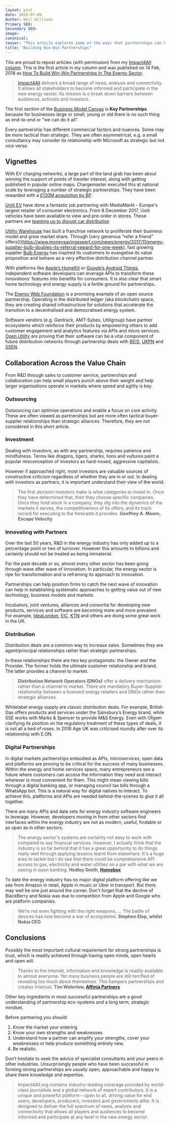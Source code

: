 ```yaml
---
layout: post
date: 2018-07-09
Author: Neil Williams
Primary SEO:
Secondary SEO:
image:
canonical:
teaser: "This article explores some of the ways that partnerships can help with increasing sales, innovation, raising finance and reducing costs in the energy and cleantech sectors."
title: "Building Win-Win Partnerships"
---
```

Tilix are proud to repost articles (with permission) from my [Impact4All column](https://impact4all.org/author/neil/). This is the first article in my column and was published on 14 Feb, 2018 as [How To Build Win-Win Partnerships In The Energy Sector](https://impact4all.org/how-to-build-win-win-partnerships-in-the-energy-sector/ ).

> [Impact4All](https://impact4all.org) delivers a broad range of news, analysis and connectivity. It allows all stakeholders to become informed and participate in the new energy sector. Its mission is o break down barriers between audiences, activists and investors.

The first section of the [Business Model Canvas](https://en.wikipedia.org/wiki/Business_Model_Canvas) is **Key Partnerships** because for businesses large or small, young or old there is no such thing as end-to-end or "we can do it all".

Every partnership has different commercial factors and nuances. Some may be more tactical than strategic. They are often asymmetrical, e.g. a small consultancy may consider its relationship with Microsoft as strategic but not vice versa.

## Vignettes
With EV charging networks, a large part of the land grab has been about winning the support of points of traveler interest, along with getting published in popular online maps. Chargemaster executed this at national scale by leveraging a number of strategic partnerships. They have been rewarded with a [£130M acquisition by BP](https://www.bbc.co.uk/news/business-44640647).

[Uniti EV](https://www.uniti.earth) have done a fantastic job partnering with MediaMarkt - Europe's largest retailer of consumer electronics. From 8 December 2017​, Uniti vehicles have been available to view and pre-order in stores. These partners are [teaming up to disrupt car distribution](https://www.uniti.earth/uniti-mediamarkt-disrupt-car-distribution/)

[Utility Warehouse](https://www.utilitywarehouse.co.uk) has built a franchise network to proliferate their business model and grow market share. Through [very generous “refer a friend” offers]((https://www.moneysavingexpert.com/news/energy/2017/11/energy-supplier-bulb-doubles-its-referral-reward-for-one-week), fast growing supplier [Bulb Energy](https://bulb.co.uk) has inspired its customers to evangelise its value proposition and behave as a very effective distribution channel partner.

With platforms like [Apple’s HomeKit](https://developer.apple.com/homekit/) or [Google’s Android Things](https://developer.android.com/things/), independent software developers can leverage APIs to transform these innovations’ features into benefits for consumers. It is also clear that smart home technology and energy supply is a fertile ground for partnerships.

The [Energy Web Foundation](https://energyweb.org) is a promising example of an open source partnership. Operating in the distributed ledger (aka blockchain) space, they are creating shared infrastructure for solutions that accelerate the transition to a decentralised and democratised energy system.

Software vendors (e.g. Gentrack, AMT-Sybex, Utiligroup) have partner ecosystems which reinforce their products by empowering others to add customer engagement and analytics features via APIs and micro services. [Open Utility](https://www.openutility.com) are proving that their software can be a vital component of future distribution networks through partnership deals with [BEIS][beis], [UKPN][ukpn] and [SSEN][ssen].

[beis]: https://www.openutility.com/publications/open-utility-BEIS-funding-for-flexibility-marketplace-press-release.pdf
[ukpn]: https://www.openutility.com/publications/open-utility-UKPN-flex-marketplace-collaboration-press-release.pdf
[ssen]: https://www.openutility.com/publications/open-utility-SSEN-trial-revolutionary-smart-grid-platform-press-release.pdf

## Collaboration Across the Value Chain
From R&D through sales to customer service, partnerships and collaboration can help small players punch above their weight and help larger organisations operate in markets where speed and agility is key.

### Outsourcing
Outsourcing can optimise operations and enable a focus on core activity. These are often viewed as partnerships but are more often tactical buyer-supplier relationships than strategic alliances. Therefore, they are not considered in this short article.

### Investment
Dealing with investors, as with any partnership, requires patience and mindfulness. Terms like dragons, tigers, sharks, lions and vultures paint a popular misconception of investors as hard-nosed, aggressive capitalists.

However if approached right, most investors are valuable sources of constructive criticism regardless of whether they are in or out. In dealing with investors as partners, it is important understand their view of the world.

> The first decision investors make is what categories to invest in. Once they have determined that, then they choose specific companies. Once they hold stock in a company, they dig into the dynamics of the markets it serves, the competitiveness of its offers, and its track record for executing to the forecasts it provides. **Geoffrey A. Moore, Escape Velocity**

### Innovating with Partners
Over the last 50 years, R&D in the energy industry has only added up to a percentage point or two of turnover. However this amounts to billions and certainly should not be treated as being immaterial.

For the past decade or so, almost every other sector has been going through wave after wave of innovation. In particular, the energy sector is ripe for transformation and is reframing its approach to innovation.

Partnerships can help position firms to catch the next wave of innovation can help in establishing systematic approaches to getting value out of new technology, business models and markets.

Incubators, joint ventures, alliances and consortia for developing new products, services and software are becoming more and more prevalent. For example, [IdeaLondon][il], [EIC][eic], [KTN][ktn] and others are doing some great work in the UK.

[eic]: http://energyinnovationcentre.com
[il]: https://www.idea-london.co.uk
[ktn]: https://ktn-uk.co.uk/interests/energy

### Distribution
Distribution deals are a common way to increase sales. Sometimes they are agent/principal relationships rather than strategic partnerships.

In these relationships there are two key protagonists: the Owner and the Provider. The former holds the ultimate customer relationship and brand. The latter provides a channel to market.

> **Distribution Network Operators (DNOs)** offer a delivery mechanism rather than a channel to market. There are mandatory Buyer-Supplier relationship between a licensed energy retailers and DNOs rather than strategic alliances.

Whitelabel energy supply are classic distribution deals. For example, British Gas offers products and services under the Sainsbury’s Energy brand, while SSE works with Marks & Spencer to provide M&S Energy. Even with Ofgem clarifying its position on the regulatory treatment of these types of deals, it is not all a bed of roses. In 2016 Age UK was criticised roundly after over its relationship with E.ON.

### Digital Partnerships
In digital markets partnerships embodied as APIs, microservices, open data and platforms are proving to be critical for the success of many businesses. Within the energy and home services space, many entrepreneurs see a future where customers can access the information they need and interact wherever is most convenient for them. This might mean viewing bills through a digital banking app, or managing council tax bills through a WhatsApp bot. This is a natural way for digital natives to interact. To achieve this, platforms and APIs are needed behind-the-scenes to glue it all together.

There are many APIs and data sets for energy industry software engineers to leverage. However, developers moving in from other sectors find interfaces within the energy industry are not as modern, useful, findable or as open as in other sectors.

> The energy sector's systems are certainly not easy to work with compared to say financial services. However, I actually think that the industry is so far behind that it has a great opportunity to do things really well through applying lessons learnt from elsewhere. It's a huge area to tackle but I do see that there could be comprehensive API access to gas, electricity and water utilities on a par with what we are seeing in open banking. **Hedley Smith, [Homebox](www.homebox.io)**

To date the energy industry has no major digital platform offering like we see from Amazon in retail, Apple in music or Uber in transport. But there may well be one just around the corner. Don't forget that the decline of BlackBerry and Nokia was due to competition from Apple and Google who are platform companies.

>We’re not even fighting with the right weapons, ... The battle of devices has now become a war of ecosystems. **Stephen Elop, whilst Nokia CEO**

## Conclusions
Possibly the most important cultural requirement for strong partnerships is trust, which is readily achieved through having open minds, open hearts and open will.

> Thanks to the Internet, information and knowledge is readily available to almost everyone. Yet many business people are still terrified of revealing too much about themselves. This hampers partnerships and creates mistrust. **Tim Waterlow, [Affinia Partners](https://affiniapartners.com)**

Other key ingredients in most successful partnerships are a good understanding of partnership eco-systems and a long term, strategic mindset.

Before partnering you should:

1. Know the market your entering
2. Know your own strengths and weaknesses
3. Understand how a partner can amplify your strengths, cover your weaknesses or help produce something entirely new.
4. Be realistic.

Don’t hesitate to seek the advice of specialist consultants and your peers in other industries. Unsurprisingly people who have been successful in forming strong partnerships are usually open, approachable and happy to share there knowledge and expertise.

> Impact4All.org contains industry-leading coverage provided by world-class journalists and a global network of expert contributors. It is a unique and powerful platform – open to all, driving value for end users, developers, producers, investors and governments alike. It is designed to deliver the full spectrum of news, analysis and connectivity that allows all players and audiences to become informed and participate at any level in the new energy sector.
